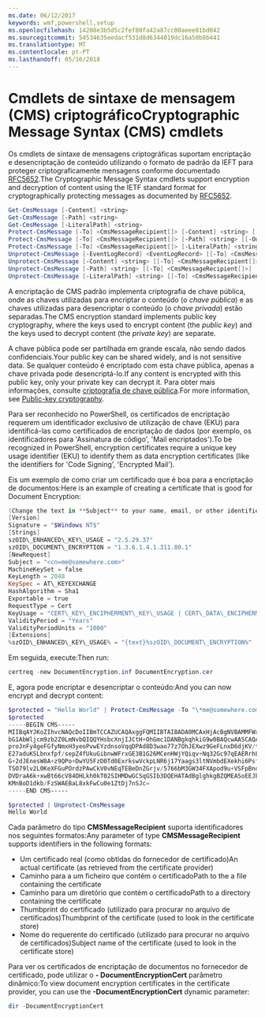 ```yaml
---
ms.date: 06/12/2017
keywords: wmf,powershell,setup
ms.openlocfilehash: 14208e3b5d5c2fef80fa42a87cc00aeee81bd042
ms.sourcegitcommit: 54534635eedacf531d8d6344019dc16a50b8b441
ms.translationtype: MT
ms.contentlocale: pt-PT
ms.lasthandoff: 05/16/2018
---
```

# <a name="cryptographic-message-syntax-cms-cmdlets"></a><span data-ttu-id="8df9c-102">Cmdlets de sintaxe de mensagem (CMS) criptográfico</span><span class="sxs-lookup"><span data-stu-id="8df9c-102">Cryptographic Message Syntax (CMS) cmdlets</span></span>

<span data-ttu-id="8df9c-103">Os cmdlets de sintaxe de mensagens criptográficas suportam encriptação e desencriptação de conteúdo utilizando o formato de padrão da IEFT para proteger criptograficamente mensagens conforme documentado [RFC5652](https://tools.ietf.org/html/rfc5652).</span><span class="sxs-lookup"><span data-stu-id="8df9c-103">The Cryptographic Message Syntax cmdlets support encryption and decryption of content using the IETF standard format for cryptographically protecting messages as documented by [RFC5652](https://tools.ietf.org/html/rfc5652).</span></span>

```powershell
Get-CmsMessage [-Content] <string>
Get-CmsMessage [-Path] <string>
Get-CmsMessage [-LiteralPath] <string>
Protect-CmsMessage [-To] <CmsMessageRecipient[]> [-Content] <string> [[-OutFile] <string>]
Protect-CmsMessage [-To] <CmsMessageRecipient[]> [-Path] <string> [[-OutFile] <string>]
Protect-CmsMessage [-To] <CmsMessageRecipient[]> [-LiteralPath] <string> [[-OutFile] <string>]
Unprotect-CmsMessage [-EventLogRecord] <EventLogRecord> [[-To] <CmsMessageRecipient[]>] [-IncludeContext]
Unprotect-CmsMessage [-Content] <string> [[-To] <CmsMessageRecipient[]>] [-IncludeContext]
Unprotect-CmsMessage [-Path] <string> [[-To] <CmsMessageRecipient[]>] [-IncludeContext]
Unprotect-CmsMessage [-LiteralPath] <string> [[-To] <CmsMessageRecipient[]>] [-IncludeContext]
```

<span data-ttu-id="8df9c-104">A encriptação de CMS padrão implementa criptografia de chave pública, onde as chaves utilizadas para encriptar o conteúdo (o *chave pública*) e as chaves utilizadas para desencriptar o conteúdo (o *chave privada*) estão separadas.</span><span class="sxs-lookup"><span data-stu-id="8df9c-104">The CMS encryption standard implements public key cryptography, where the keys used to encrypt content (the *public key*) and the keys used to decrypt content (the *private key*) are separate.</span></span>

<span data-ttu-id="8df9c-105">A chave pública pode ser partilhada em grande escala, não sendo dados confidenciais.</span><span class="sxs-lookup"><span data-stu-id="8df9c-105">Your public key can be shared widely, and is not sensitive data.</span></span> <span data-ttu-id="8df9c-106">Se qualquer conteúdo é encriptado com esta chave pública, apenas a chave privada pode desencriptá-lo.</span><span class="sxs-lookup"><span data-stu-id="8df9c-106">If any content is encrypted with this public key, only your private key can decrypt it.</span></span> <span data-ttu-id="8df9c-107">Para obter mais informações, consulte [criptografia de chave pública](https://en.wikipedia.org/wiki/Public-key_cryptography).</span><span class="sxs-lookup"><span data-stu-id="8df9c-107">For more information, see [Public-key cryptography](https://en.wikipedia.org/wiki/Public-key_cryptography).</span></span>

<span data-ttu-id="8df9c-108">Para ser reconhecido no PowerShell, os certificados de encriptação requerem um identificador exclusivo de utilização de chave (EKU) para identificá-las como certificados de encriptação de dados (por exemplo, os identificadores para 'Assinatura de código', 'Mail encriptados').</span><span class="sxs-lookup"><span data-stu-id="8df9c-108">To be recognized in PowerShell, encryption certificates require a unique key usage identifier (EKU) to identify them as data encryption certificates (like the identifiers for 'Code Signing', 'Encrypted Mail').</span></span>

<span data-ttu-id="8df9c-109">Eis um exemplo de como criar um certificado que é boa para a encriptação de documentos:</span><span class="sxs-lookup"><span data-stu-id="8df9c-109">Here is an example of creating a certificate that is good for Document Encryption:</span></span>

```powershell
(Change the text in **Subject** to your name, email, or other identifier), and put in a file (i.e.: DocumentEncryption.inf):
[Version]
Signature = "$Windows NT$"
[Strings]
szOID\_ENHANCED\_KEY\_USAGE = "2.5.29.37"
szOID\_DOCUMENT\_ENCRYPTION = "1.3.6.1.4.1.311.80.1"
[NewRequest]
Subject = "<cn=me@somewhere.com>"
MachineKeySet = false
KeyLength = 2048
KeySpec = AT\_KEYEXCHANGE
HashAlgorithm = Sha1
Exportable = true
RequestType = Cert
KeyUsage = "CERT\_KEY\_ENCIPHERMENT\_KEY\_USAGE | CERT\_DATA\_ENCIPHERMENT\_KEY\_USAGE"
ValidityPeriod = "Years"
ValidityPeriodUnits = "1000"
[Extensions]
%szOID\_ENHANCED\_KEY\_USAGE% = "{text}%szOID\_DOCUMENT\_ENCRYPTION%"
```

<span data-ttu-id="8df9c-110">Em seguida, execute:</span><span class="sxs-lookup"><span data-stu-id="8df9c-110">Then run:</span></span>
```powershell
certreq -new DocumentEncryption.inf DocumentEncryption.cer
```

<span data-ttu-id="8df9c-111">E, agora pode encriptar e desencriptar o conteúdo:</span><span class="sxs-lookup"><span data-stu-id="8df9c-111">And you can now encrypt and decrypt content:</span></span>

```powershell
$protected = "Hello World" | Protect-CmsMessage -To "\*me@somewhere.com\*[](mailto:*leeholm@microsoft.com*)"
$protected
-----BEGIN CMS-----
MIIBqAYJKoZIhvcNAQcDoIIBmTCCAZUCAQAxggFQMIIBTAIBADA0MCAxHjAcBgNVBAMMFWxlZWhv
bG1AbWljcm9zb2Z0LmNvbQIQQYHsbcXnjIJCtH+OhGmc1DANBgkqhkiG9w0BAQcwAASCAQAnkFHM
proJnFy4geFGfyNmxH3yeoPvwEYzdnsoVqqDPAd8D3wao77z7OhJEXwz9GeFLnxD6djKV/tF4PxR
E27aduKSLbnxfpf/sepZ4fUkuGibnwWFrxGE3B1G26MCenHWjYQiqv+Nq32Gc97qEAERrhLv6S4R
G+2dJEnesW8A+z9QPo+DwYU5FzD0Td0ExrkswVckpLNR6j17Yaags3ltNVmbdEXekhi6Psf2MLMP
TSO79lv2L0KeXFGuPOrdzPAwCkV0vNEqTEBeDnZGrjv/5766bM3GW34FXApod9u+VSFpBnqVOCBA
DVDraA6k+xwBt66cV84OHLkh0kT02SIHMDwGCSqGSIb3DQEHATAdBglghkgBZQMEASoEEJbJaiRl
KMnBoD1dkb/FzSWAEBaL8xkFwCu0e1ZtDj7nSJc=
-----END CMS-----

$protected | Unprotect-CmsMessage
Hello World
```

<span data-ttu-id="8df9c-112">Cada parâmetro do tipo **CMSMessageRecipient** suporta identificadores nos seguintes formatos:</span><span class="sxs-lookup"><span data-stu-id="8df9c-112">Any parameter of type **CMSMessageRecipient** supports identifiers in the following formats:</span></span>
- <span data-ttu-id="8df9c-113">Um certificado real (como obtidas do fornecedor de certificado)</span><span class="sxs-lookup"><span data-stu-id="8df9c-113">An actual certificate (as retrieved from the certificate provider)</span></span>
- <span data-ttu-id="8df9c-114">Caminho para a um ficheiro que contém o certificado</span><span class="sxs-lookup"><span data-stu-id="8df9c-114">Path to the a file containing the certificate</span></span>
- <span data-ttu-id="8df9c-115">Caminho para um diretório que contém o certificado</span><span class="sxs-lookup"><span data-stu-id="8df9c-115">Path to a directory containing the certificate</span></span>
- <span data-ttu-id="8df9c-116">Thumbprint do certificado (utilizado para procurar no arquivo de certificados)</span><span class="sxs-lookup"><span data-stu-id="8df9c-116">Thumbprint of the certificate (used to look in the certificate store)</span></span>
- <span data-ttu-id="8df9c-117">Nome do requerente do certificado (utilizado para procurar no arquivo de certificados)</span><span class="sxs-lookup"><span data-stu-id="8df9c-117">Subject name of the certificate (used to look in the certificate store)</span></span>

<span data-ttu-id="8df9c-118">Para ver os certificados de encriptação de documentos no fornecedor de certificado, pode utilizar o **- DocumentEncryptionCert** parâmetro dinâmico:</span><span class="sxs-lookup"><span data-stu-id="8df9c-118">To view document encryption certificates in the certificate provider, you can use the **-DocumentEncryptionCert** dynamic parameter:</span></span>

```powershell
dir -DocumentEncryptionCert
```
